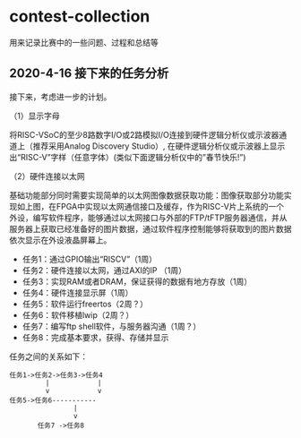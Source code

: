 # contest-collection
用来记录比赛中的一些问题、过程和总结等


## 2020-4-16 接下来的任务分析

接下来，考虑进一步的计划。

（1）显示字母

将RISC-VSoC的至少8路数字I/O或2路模拟I/O连接到硬件逻辑分析仪或示波器通道上（推荐采用Analog Discovery Studio）, 在硬件逻辑分析仪或示波器上显示出“RISC-V”字样（任意字体）(类似下面逻辑分析仪中的”春节快乐!”)

（2）硬件连接以太网

基础功能部分同时需要实现简单的以太网图像数据获取功能：图像获取部分功能实现如上图，在FPGA中实现以太网通信接口及缓存，作为RISC-V片上系统的一个外设，编写软件程序，能够通过以太网接口与外部的FTP/tFTP服务器通信，并从服务器上获取已经准备好的图片数据，通过软件程序控制能够将获取到的图片数据依次显示在外设液晶屏幕上。

- 任务1：通过GPIO输出“RISCV”（1周）
- 任务2：硬件连接以太网，通过AXI的IP （1周）
- 任务3：实现RAM或者DRAM，保证获得的数据有地方存放（1周）
- 任务4：硬件连接显示屏（1周）
- 任务5：软件运行freertos（2周？）
- 任务6：软件移植lwip（2周？）
- 任务7：编写ftp shell软件，与服务器沟通（1周？）
- 任务8：完成基本要求，获得、存储并显示

任务之间的关系如下：
```
任务1->任务2->任务3->任务4
         |            |
         v            v
任务5->任务6-----------
                |
                v
       任务7 ->任务8
```

